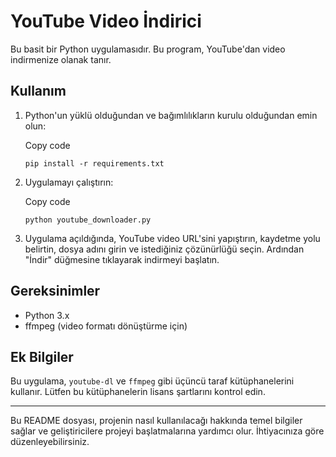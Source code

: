 YouTube Video İndirici
======================

Bu basit bir Python uygulamasıdır. Bu program, YouTube'dan video indirmenize olanak tanır.

Kullanım
--------

1.  Python'un yüklü olduğundan ve bağımlılıkların kurulu olduğundan emin olun:

    Copy code

    `pip install -r requirements.txt`

2.  Uygulamayı çalıştırın:

    Copy code

    `python youtube_downloader.py`

3.  Uygulama açıldığında, YouTube video URL'sini yapıştırın, kaydetme yolu belirtin, dosya adını girin ve istediğiniz çözünürlüğü seçin. Ardından "İndir" düğmesine tıklayarak indirmeyi başlatın.

Gereksinimler
-------------

-   Python 3.x
-   ffmpeg (video formatı dönüştürme için)

Ek Bilgiler
-----------

Bu uygulama, `youtube-dl` ve `ffmpeg` gibi üçüncü taraf kütüphanelerini kullanır. Lütfen bu kütüphanelerin lisans şartlarını kontrol edin.

* * * * *

Bu README dosyası, projenin nasıl kullanılacağı hakkında temel bilgiler sağlar ve geliştiricilere projeyi başlatmalarına yardımcı olur. İhtiyacınıza göre düzenleyebilirsiniz.
